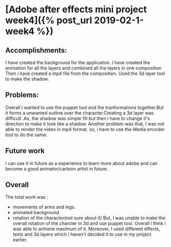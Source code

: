 
# [Adobe after effects mini project week4]({% post_url 2019-02-1-week4 %})
## Accomplishments:
I have created the background for the application.
I have created the animation for all the layers and combined all the layers in one composition
Then i have created a mp4 file from the composition.
Used the 3d layer tool to make the shadow.


## Problems:
Overall i wanted to use the puppet tool and the tranformations together.But it forms a unwanted outline over the character.Creating a 3d layer was difficult .As, the shadow was simple fill but then i have to change it's direction to make it look like a shadow.
Another problem was that, I was not able to render the video in mp4 format. so, i have to use the Media encoder tool to do the same.
## Future work
I can use it in future as a experience to learn more about adobe and can become a good animator/cartoon artist in future.
## Overall
The total work  was :
* movements of arms and legs.
* animated background
* rotation of the character(not sure about it)
But, I was unable to make the overall rotation of the charcter in 3d and use puppet tool.
Overall i think i was able to achieve maximum of it. Moreover, I used different effects, texts and 3d layers which i haven't decided it to use in my project earlier.
